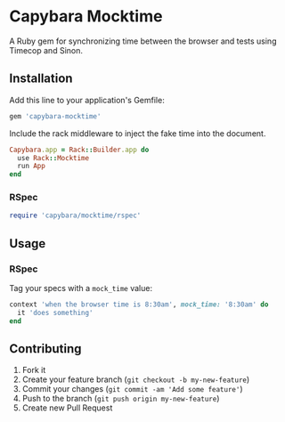 # Capybara Mocktime

A Ruby gem for synchronizing time between the browser and tests using Timecop
and Sinon.

## Installation

Add this line to your application's Gemfile:

```ruby
gem 'capybara-mocktime'
```

Include the rack middleware to inject the fake time into the document.

```ruby
Capybara.app = Rack::Builder.app do
  use Rack::Mocktime
  run App
end
```

### RSpec

```ruby
require 'capybara/mocktime/rspec'
```

## Usage

### RSpec

Tag your specs with a `mock_time` value:


```ruby
context 'when the browser time is 8:30am', mock_time: '8:30am' do
  it 'does something'
end
```

## Contributing

1. Fork it
2. Create your feature branch (`git checkout -b my-new-feature`)
3. Commit your changes (`git commit -am 'Add some feature'`)
4. Push to the branch (`git push origin my-new-feature`)
5. Create new Pull Request
